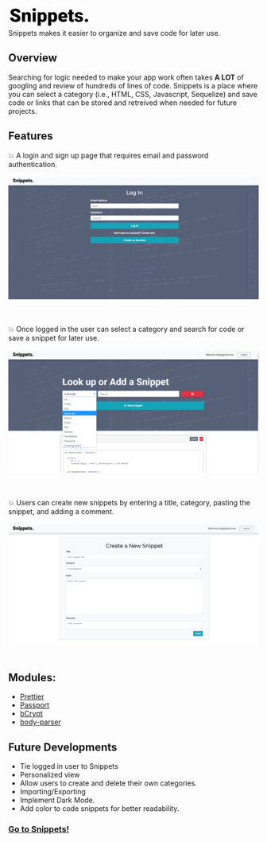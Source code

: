 ![Image of signin](imgs/Snippetslogo.png)<br/>
Snippets makes it easier to organize and save code for later use.


## Overview
Searching for logic needed to make your app work often takes __A LOT__ of googling and review of hundreds of lines of code. Snippets is a place where you can select a category (i.e., HTML, CSS, Javascript, Sequelize) and save code or links that can be stored and retreived when needed for future projects.


## Features
:boom: A login and sign up page that requires email and password authentication.<br/><br/>
![Image of signin](imgs/Screenshot_login.png)<br/><br/><br/>

:boom: Once logged in the user can select a category and search for code or save a snippet for later use.<br/><br/>
![Image of signin](imgs/Screenshot_search.png)<br/><br/><br/>

:boom: Users can create new snippets by entering a title, category, pasting the snippet, and adding a comment.<br/><br/>
![Image of signin](imgs/Screenshot_create.png)<br/><br/>


## Modules:

* [Prettier](https://www.npmjs.com/package/prettier)
* [Passport](https://www.npmjs.com/package/passport)
* [bCrypt](https://www.npmjs.com/package/bcrypt)
* [body-parser](https://www.npmjs.com/package/body-parser)


## Future Developments
* Tie logged in user to Snippets
* Personalized view
* Allow users to create and delete their own categories.
* Importing/Exporting
* Implement Dark Mode.
* Add color to code snippets for better readability.


### [Go to Snippets!](https://morning-harbor-79094.herokuapp.com/)


